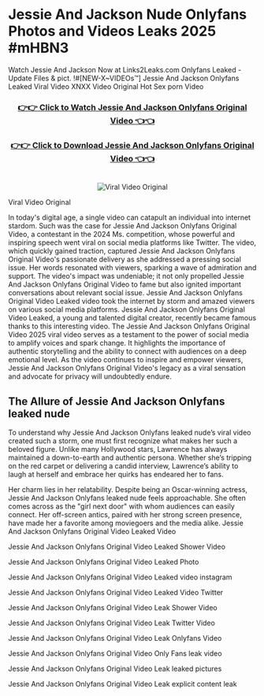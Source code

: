 # Jessie And Jackson Nude Onlyfans Photos and Videos Leaks 2025 #mHBN3

Watch Jessie And Jackson Now at Links2Leaks.com Onlyfans Leaked - Update Files & pict. !#[NEW-X~VIDEOs™] Jessie And Jackson Onlyfans Leaked Viral Video XNXX Video Original Hot Sex porn Video
<br>
<div align="center">
<h3><a href="https://links2leaks.com/jessieandjackson" rel="nofollow">👉👉 Click to Watch Jessie And Jackson Onlyfans Original Video 👈👈</a></h3>
<h3><a href="https://links2leaks.com/jessieandjackson" rel="nofollow">👉👉 Click to Download Jessie And Jackson Onlyfans Original Video 👈👈</a></h3>
<br>
<a href="https://links2leaks.com/jessieandjackson" rel="nofollow"><img src="https://i.ibb.co/Gkj2r4b/banner.png" alt="Viral Video Original" style="max-width: 100%; display: inline-block;" data-target="animated-image.originalImage"></a>
</div>

Viral Video Original

In today's digital age, a single video can catapult an individual into internet stardom. Such was the case for Jessie And Jackson Onlyfans Original Video, a contestant in the 2024 Ms. competition, whose powerful and inspiring speech went viral on social media platforms like Twitter.
The video, which quickly gained traction, captured Jessie And Jackson Onlyfans Original Video's passionate delivery as she addressed a pressing social issue. Her words resonated with viewers, sparking a wave of admiration and support. The video's impact was undeniable; it not only propelled Jessie And Jackson Onlyfans Original Video to fame but also ignited important conversations about relevant social issue.
Jessie And Jackson Onlyfans Original Video Leaked video took the internet by storm and amazed viewers on various social media platforms. Jessie And Jackson Onlyfans Original Video Leaked, a young and talented digital creator, recently became famous thanks to this interesting video.
The Jessie And Jackson Onlyfans Original Video 2025 viral video serves as a testament to the power of social media to amplify voices and spark change. It highlights the importance of authentic storytelling and the ability to connect with audiences on a deep emotional level. As the video continues to inspire and empower viewers, Jessie And Jackson Onlyfans Original Video's legacy as a viral sensation and advocate for privacy will undoubtedly endure.

<h2>The Allure of Jessie And Jackson Onlyfans leaked nude</h2>


To understand why Jessie And Jackson Onlyfans leaked nude’s viral video created such a storm, one must first recognize what makes her such a beloved figure. Unlike many Hollywood stars, Lawrence has always maintained a down-to-earth and authentic persona. Whether she’s tripping on the red carpet or delivering a candid interview, Lawrence’s ability to laugh at herself and embrace her quirks has endeared her to fans.

Her charm lies in her relatability. Despite being an Oscar-winning actress, Jessie And Jackson Onlyfans leaked nude feels approachable. She often comes across as the "girl next door" with whom audiences can easily connect. Her off-screen antics, paired with her strong screen presence, have made her a favorite among moviegoers and the media alike.
Jessie And Jackson Onlyfans Original Video Leaked Video

Jessie And Jackson Onlyfans Original Video Leaked Shower Video

Jessie And Jackson Onlyfans Original Video Leaked Photo

Jessie And Jackson Onlyfans Original Video Leaked video instagram

Jessie And Jackson Onlyfans Original Video Leaked Video Twitter

Jessie And Jackson Onlyfans Original Video Leak Shower Video

Jessie And Jackson Onlyfans Original Video Leak Twitter Video

Jessie And Jackson Onlyfans Original Video Leak Onlyfans Video

Jessie And Jackson Onlyfans Original Video Only Fans leak video

Jessie And Jackson Onlyfans Original Video Leak leaked pictures

Jessie And Jackson Onlyfans Original Video Leak explicit content leak